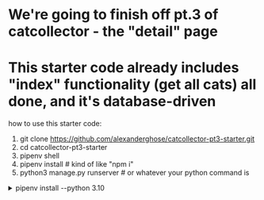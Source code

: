 # We're going to finish off pt.3 of catcollector - the "detail" page
# This starter code already includes "index" functionality (get all cats) all done, and it's database-driven

how to use this starter code:

1. git clone https://github.com/alexanderghose/catcollector-pt3-starter.git
2. cd catcollector-pt3-starter
3. pipenv shell
4. pipenv install                      # kind of like "npm i"
5. python3 manage.py runserver         # or whatever your python command is




<details>Fun fact: how do you fix a python version for a new project?
  <summary>
    pipenv install --python 3.10
  </sumary>
</details>
